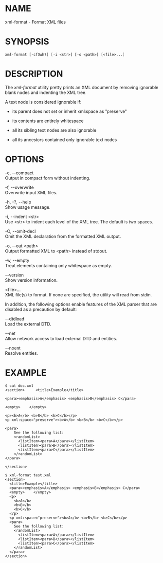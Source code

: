NAME
====

xml-format - Format XML files

SYNOPSIS
========

    xml-format [-cfOwh?] [-i <str>] [-o <path>] [<file>...]

DESCRIPTION
===========

The *xml-format* utility pretty prints an XML document by removing
ignorable blank nodes and indenting the XML tree.

A text node is considered ignorable if:

-   its parent does not set or inherit xml:space as "preserve"

-   its contents are entirely whitespace

-   all its sibling text nodes are also ignorable

-   all its ancestors contained only ignorable text nodes

OPTIONS
=======

-c, --compact  
Output in compact form without indenting.

-f, --overwrite  
Overwrite input XML files.

-h, -?, --help  
Show usage message.

-i, --indent &lt;str&gt;  
Use &lt;str&gt; to indent each level of the XML tree. The default is two
spaces.

-O, --omit-decl  
Omit the XML declaration from the formatted XML output.

-o, --out &lt;path&gt;  
Output formatted XML to &lt;path&gt; instead of stdout.

-w, --empty  
Treat elements containing only whitespace as empty.

--version  
Show version information.

&lt;file&gt;...  
XML file(s) to format. If none are specified, the utility will read from
stdin.

In addition, the following options enable features of the XML parser
that are disabled as a precaution by default:

--dtdload  
Load the external DTD.

--net  
Allow network access to load external DTD and entities.

--noent  
Resolve entities.

EXAMPLE
=======

    $ cat doc.xml
    <section>     <title>Example</title>

    <para><emphasis>A</emphasis> <emphasis>B</emphasis> C</para>

    <empty>    </empty>

    <p><b>A</b> <b>B</b> <b>C</b></p>
    <p xml:space="preserve"><b>A</b> <b>B</b> <b>C</b></p>

    <para>
        See the following list:
        <randomList>
          <listItem><para>A</para></listItem>
          <listItem><para>B</para></listItem>
          <listItem><para>C</para></listItem>
        </randomList>
    </para>

    </section>

    $ xml-format test.xml
    <section>
      <title>Example</title>
      <para><emphasis>A</emphasis> <emphasis>B</emphasis> C</para>
      <empty>    </empty>
      <p>
        <b>A</b>
        <b>B</b>
        <b>C</b>
      </p>
      <p xml:space="preserve"><b>A</b> <b>B</b> <b>C</b></p>
      <para>
        See the following list:
        <randomList>
          <listItem><para>A</para></listItem>
          <listItem><para>B</para></listItem>
          <listItem><para>C</para></listItem>
        </randomList>
      </para>
    </section>
